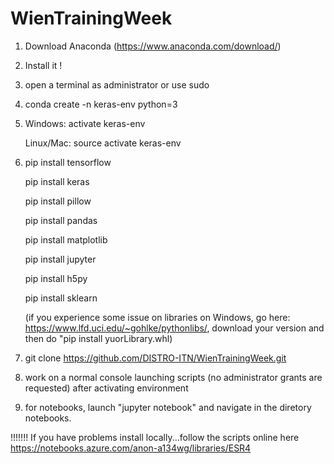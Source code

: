 # WienTrainingWeek

1) Download Anaconda (https://www.anaconda.com/download/)

2) Install it !

3) open a terminal as administrator or use sudo
 
4) conda create -n keras-env python=3

5) Windows: activate keras-env

   Linux/Mac:  source activate keras-env

6) pip install tensorflow

   pip install keras 
   
   pip install pillow
   
   pip install pandas
   
   pip install matplotlib 
   
   pip install jupyter 
   
   pip install h5py 
   
   pip install sklearn
   
   
   (if you experience some issue on libraries on Windows, go here: https://www.lfd.uci.edu/~gohlke/pythonlibs/,
    download your version and then do "pip install yuorLibrary.whl)

7) git clone https://github.com/DISTRO-ITN/WienTrainingWeek.git
          
8) work on a normal console launching scripts (no administrator grants are requested) after activating environment

9) for notebooks, launch "jupyter notebook" and navigate in the diretory notebooks.

!!!!!!!
If you have problems install locally...follow the scripts online here https://notebooks.azure.com/anon-a134wg/libraries/ESR4


